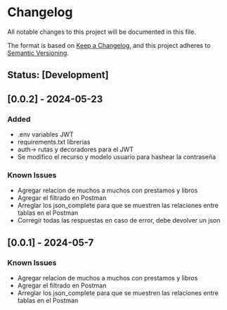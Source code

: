 # Changelog

All notable changes to this project will be documented in this file.

The format is based on [Keep a Changelog](https://keepachangelog.com/en/1.0.0/), and this project adheres to [Semantic Versioning](https://semver.org/spec/v2.0.0.html).

## Status: [Development]

## [0.0.2] - 2024-05-23
### Added
- .env variables JWT
- requirements.txt librerias 
- auth-> rutas y decoradores para el JWT
- Se modifico el recurso y modelo usuario para hashear la contraseña 

### Known Issues

- Agregar relacion de muchos a muchos con prestamos y libros
- Agregar el filtrado en Postman
- Arreglar los json_complete para que se muestren las relaciones entre tablas en el Postman
- Corregir todas las respuestas en caso de error, debe devolver un json

## [0.0.1] - 2024-05-7

### Known Issues

- Agregar relacion de muchos a muchos con prestamos y libros
- Agregar el filtrado en Postman
- Arreglar los json_complete para que se muestren las relaciones entre tablas en el Postman


